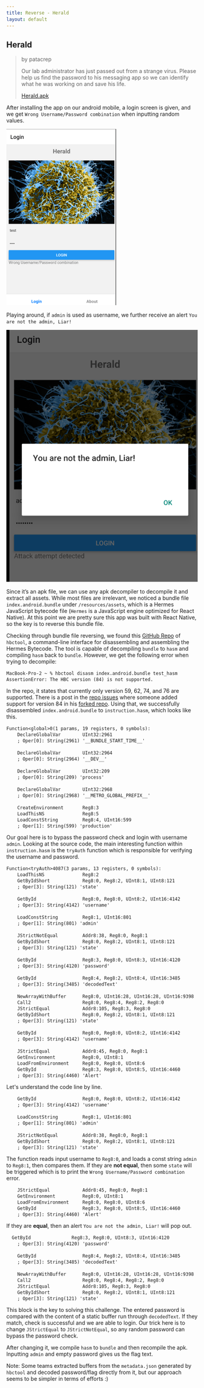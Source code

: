 ```yaml
---
title: Reverse - Herald
layout: default
---
```


## Herald

> by patacrep
>
> Our lab administrator has just passed out from a strange virus. Please help us find the password to his messaging app so we can identify what he was working on and save his life.
>
> [Herald.apk](https://static.insomnihack.ch/media/Herald-e3081153dbcbc3f2bcd6aa0453e8ec6f7055deaf5762aee0a794e28e58b8bb12.apk)

After installing the app on our android mobile, a login screen is given, and we get `Wrong Username/Password combination` when inputting random values.

![Login screen of Herald.apk](./herald-app.png)

Playing around, if `admin` is used as username, we further receive an alert `You are not the admin, Liar!`

![Login attempt with username admin](./herald-admin.png)

Since it’s an apk file, we can use any apk decompiler to decompile it and extract all assets. While most files are irrelevant, we noticed a bundle file `index.android.bundle` under `/resources/assets`, which is a Hermes JavaScript bytecode file (`Hermes` is a JavaScript engine optimized for React Native). At this point we are pretty sure this app was built with React Native, so the key is to reverse this bundle file.

Checking through bundle file reversing, we found this [GitHub Repo](https://github.com/bongtrop/hbctool) of `hbctool`, a command-line interface for disassembling and assembling the Hermes Bytecode. The tool is capable of decompiling `bundle` to `hasm` and compiling `hasm` back to `bundle`. However, we get the following error when trying to decompile:

```shell
MacBook-Pro-2 ~ % hbctool disasm index.android.bundle test_hasm
AssertionError: The HBC version (84) is not supported.
```

In the repo, it states that currently only version 59, 62, 74, and 76 are supported. There is a post in the [repo issues](https://github.com/bongtrop/hbctool/issues/12#issuecomment-1012556823) where someone added support for version 84 in his [forked repo](https://github.com/niosega/hbctool/tree/draft/hbc-v84). Using that, we successfully disassembled `index.android.bundle` to `instruction.hasm`, which looks like this.

```text
Function<global>0(1 params, 19 registers, 0 symbols):
	DeclareGlobalVar    	UInt32:2961
	; Oper[0]: String(2961) '__BUNDLE_START_TIME__'

	DeclareGlobalVar    	UInt32:2964
	; Oper[0]: String(2964) '__DEV__'

	DeclareGlobalVar    	UInt32:209
	; Oper[0]: String(209) 'process'

	DeclareGlobalVar    	UInt32:2968
	; Oper[0]: String(2968) '__METRO_GLOBAL_PREFIX__'

	CreateEnvironment   	Reg8:3
	LoadThisNS          	Reg8:5
	LoadConstString     	Reg8:4, UInt16:599
	; Oper[1]: String(599) 'production'
```

Our goal here is to bypass the password check and login with username `admin`. Looking at the source code, the main interesting function within `instruction.hasm` is the `tryAuth` function which is responsible for verifying the username and password.

```text
Function<tryAuth>4087(3 params, 13 registers, 0 symbols):
	LoadThisNS          	Reg8:2
	GetByIdShort        	Reg8:0, Reg8:2, UInt8:1, UInt8:121
	; Oper[3]: String(121) 'state'

	GetById             	Reg8:0, Reg8:0, UInt8:2, UInt16:4142
	; Oper[3]: String(4142) 'username'

	LoadConstString     	Reg8:1, UInt16:801
	; Oper[1]: String(801) 'admin'

	JStrictNotEqual     	Addr8:38, Reg8:0, Reg8:1
	GetByIdShort        	Reg8:0, Reg8:2, UInt8:1, UInt8:121
	; Oper[3]: String(121) 'state'

	GetById             	Reg8:3, Reg8:0, UInt8:3, UInt16:4120
	; Oper[3]: String(4120) 'password'

	GetById             	Reg8:4, Reg8:2, UInt8:4, UInt16:3485
	; Oper[3]: String(3485) 'decodedText'

	NewArrayWithBuffer  	Reg8:0, UInt16:28, UInt16:28, UInt16:9398
	Call2               	Reg8:0, Reg8:4, Reg8:2, Reg8:0
	JStrictEqual        	Addr8:105, Reg8:3, Reg8:0
	GetByIdShort        	Reg8:0, Reg8:2, UInt8:1, UInt8:121
	; Oper[3]: String(121) 'state'

	GetById             	Reg8:0, Reg8:0, UInt8:2, UInt16:4142
	; Oper[3]: String(4142) 'username'

	JStrictEqual        	Addr8:45, Reg8:0, Reg8:1
	GetEnvironment      	Reg8:0, UInt8:1
	LoadFromEnvironment 	Reg8:0, Reg8:0, UInt8:6
	GetById             	Reg8:3, Reg8:0, UInt8:5, UInt16:4460
	; Oper[3]: String(4460) 'Alert'

```

Let's understand the code line by line.

```text
	GetById             	Reg8:0, Reg8:0, UInt8:2, UInt16:4142
	; Oper[3]: String(4142) 'username'

	LoadConstString     	Reg8:1, UInt16:801
	; Oper[1]: String(801) 'admin'

	JStrictNotEqual     	Addr8:38, Reg8:0, Reg8:1
	GetByIdShort        	Reg8:0, Reg8:2, UInt8:1, UInt8:121
	; Oper[3]: String(121) 'state'
```

The function reads input username to `Reg8:0`, and loads a const string `admin` to `Reg8:1`, then compares them. If they are **not equal**, then some `state` will be triggered which is to print the `Wrong Username/Password combination` error.

```text
	JStrictEqual        	Addr8:45, Reg8:0, Reg8:1
	GetEnvironment      	Reg8:0, UInt8:1
	LoadFromEnvironment 	Reg8:0, Reg8:0, UInt8:6
	GetById             	Reg8:3, Reg8:0, UInt8:5, UInt16:4460
	; Oper[3]: String(4460) 'Alert'
```

If they are **equal**, then an alert `You are not the admin, Liar!` will pop out.

```text
  GetById             	Reg8:3, Reg8:0, UInt8:3, UInt16:4120
	; Oper[3]: String(4120) 'password'

	GetById             	Reg8:4, Reg8:2, UInt8:4, UInt16:3485
	; Oper[3]: String(3485) 'decodedText'

	NewArrayWithBuffer  	Reg8:0, UInt16:28, UInt16:28, UInt16:9398
	Call2               	Reg8:0, Reg8:4, Reg8:2, Reg8:0
	JStrictEqual        	Addr8:105, Reg8:3, Reg8:0
	GetByIdShort        	Reg8:0, Reg8:2, UInt8:1, UInt8:121
	; Oper[3]: String(121) 'state'
```

This block is the key to solving this challenge. The entered password is compared with the content of a static buffer run through `decodedText`. If they match, check is successful and we are able to login. Our trick here is to change `JStrictEqual` to `JStrictNotEqual`, so any random password can bypass the password check.

After changing it, we compile `hasm` to `bundle` and then recompile the apk. Inputting `admin` and empty password gives us the flag text.

Note: Some teams extracted buffers from the `metadata.json` generated by `hbctool` and decoded password/flag directly from it, but our approach seems to be simpler in terms of efforts :)
